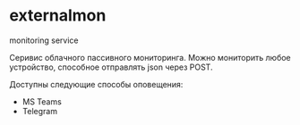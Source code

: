 # externalmon
monitoring service

Серивис облачного пассивного мониторинга. Можно мониторить любое устройство, способное отправлять json через POST.

Доступны следующие способы оповещения:
  - MS Teams
  - Telegram
